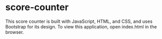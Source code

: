 # score-counter
This score counter is built with JavaScript, HTML, and CSS, and uses Bootstrap for its design. To view this application, open index.html in the browser.
